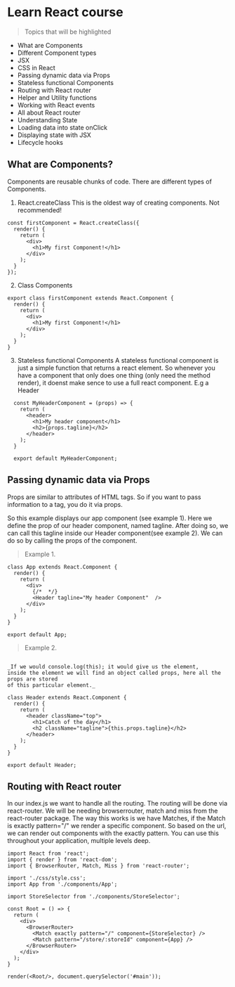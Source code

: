# Learn React course

>Topics that will be highlighted

* What are Components
* Different Component types
* JSX
* CSS in React
* Passing dynamic data via Props
* Stateless functional Components
* Routing with React router
* Helper and Utility functions
* Working with React events
* All about React router
* Understanding State
* Loading data into state onClick
* Displaying state with JSX
* Lifecycle hooks

## What are Components?

Components are reusable chunks of code. There are different types of Components.


1. React.createClass
This is the oldest way of creating components. Not recommended!

```shell
const firstComponent = React.createClass({
  render() {
    return (
      <div>
        <h1>My first Component!</h1>
      </div>
    );
  }
});
```

2. Class Components

```shell
export class firstComponent extends React.Component {
  render() {
    return (
      <div>
        <h1>My first Component!</h1>
      </div>
    );
  }
}
```

3. Stateless functional Components
   A stateless functional component is just a simple function that returns a react element.
   So whenever you have a component that only does one thing (only need the method render),
   it doenst make sence to use a full react component. E.g a Header

```shell
  const MyHeaderComponent = (props) => {
    return (
      <header>
        <h1>My header component</h1>
        <h2>{props.tagline}</h2>
      </header>
    );
  }

  export default MyHeaderComponent;
```

## Passing dynamic data via Props

Props are similar to attributes of HTML tags. So if you want to pass information to a tag, you do it via props.

So this example displays our app component (see example 1). Here we define the prop of our header component, named tagline. After doing so, we can call this tagline inside our Header component(see example 2). We can do so by calling the props of the component.


>Example 1.

```shell
class App extends React.Component {
  render() {
    return (
      <div>
        {/*  */}
        <Header tagline="My header Component"  />
      </div>
    );
  }
}

export default App;
```

>Example 2.

``` shell

_If we would console.log(this); it would give us the element,
inside the element we will find an object called props, here all the props are stored
of this particular element._

class Header extends React.Component {
  render() {
    return (
      <header className="top">
        <h1>Catch of the day</h1>
        <h2 className="tagline">{this.props.tagline}</h2>
      </header>
    );
  }
}

export default Header;
```

## Routing with React router

In our index.js we want to handle all the routing. The routing will be done via react-router.
We will be needing browserrouter, match and miss from the react-router package.
The way this works is we have Matches, if the Match is exactly pattern="/" we render a specific component.
So based on the url, we can render out components with the exactly pattern. You can use this throughout your application, multiple levels deep.

```shell
import React from 'react';
import { render } from 'react-dom';
import { BrowserRouter, Match, Miss } from 'react-router';

import './css/style.css';
import App from './components/App';

import StoreSelector from './components/StoreSelector';

const Root = () => {
  return (
    <div>
      <BrowserRouter>
        <Match exactly pattern="/" component={StoreSelector} />
        <Match pattern="/store/:storeId" component={App} />
      </BrowserRouter>
    </div>
  );
}

render(<Root/>, document.querySelector('#main'));
```
